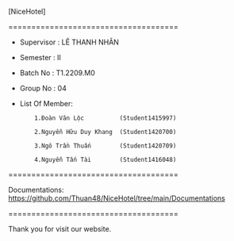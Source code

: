 [NiceHotel]

=====================================
+ Supervisor          : LÊ THANH NHÂN
+ Semester            : II
+ Batch No            : T1.2209.M0
+ Group No            : 04
+ List Of Member:
  
          1.Đoàn Văn Lộc          (Student1415997)
  
          2.Nguyễn Hữu Duy Khang  (Student1420700)
  
          3.Ngô Trần Thuấn        (Student1420709)
  
          4.Nguyễn Tấn Tài        (Student1416048)
  
=====================================
  
Documentations: https://github.com/Thuan48/NiceHotel/tree/main/Documentations

=====================================

Thank you for visit our website.
